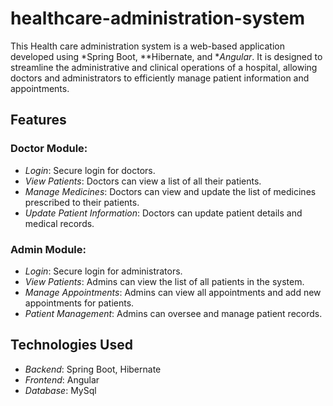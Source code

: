 # healthcare-administration-system

This Health care administration system is a web-based application developed using *Spring Boot, **Hibernate, and **Angular*. It is designed to streamline the administrative and clinical operations of a hospital, allowing doctors and administrators to efficiently manage patient information and appointments.

## Features

### Doctor Module:
- *Login*: Secure login for doctors.
- *View Patients*: Doctors can view a list of all their patients.
- *Manage Medicines*: Doctors can view and update the list of medicines prescribed to their patients.
- *Update Patient Information*: Doctors can update patient details and medical records.

### Admin Module:
- *Login*: Secure login for administrators.
- *View Patients*: Admins can view the list of all patients in the system.
- *Manage Appointments*: Admins can view all appointments and add new appointments for patients.
- *Patient Management*: Admins can oversee and manage patient records.

## Technologies Used

- *Backend*: Spring Boot, Hibernate
- *Frontend*: Angular
- *Database*: MySql



